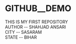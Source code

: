 # GITHUB__DEMO
THIS IS MY FIRST REPOSITORY
<br>
AUTHOR -- SHAHJAD ANSARI
<br>
CITY -- SASARAM
<br>
STATE -- BIHAR
